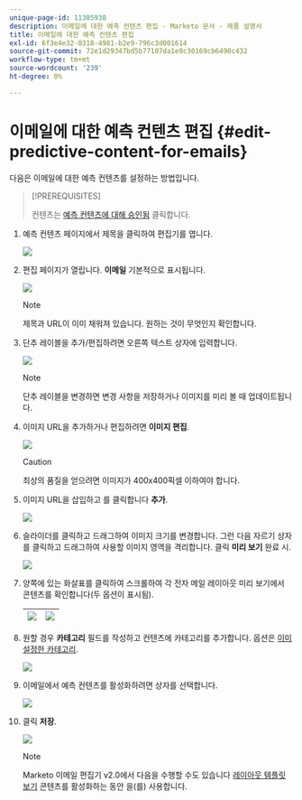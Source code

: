 ```yaml
---
unique-page-id: 11385938
description: 이메일에 대한 예측 컨텐츠 편집 - Marketo 문서 - 제품 설명서
title: 이메일에 대한 예측 컨텐츠 편집
exl-id: 6f3e4e32-0318-4981-b2e9-796c3d001614
source-git-commit: 72e1d29347bd5b77107da1e9c30169cb6490c432
workflow-type: tm+mt
source-wordcount: '239'
ht-degree: 0%

---
```


# 이메일에 대한 예측 컨텐츠 편집 {#edit-predictive-content-for-emails}

다음은 이메일에 대한 예측 컨텐츠를 설정하는 방법입니다.

>[!PREREQUISITES]
>
>컨텐츠는 [예측 컨텐츠에 대해 승인됨](/help/marketo/product-docs/predictive-content/working-with-all-content/approve-a-title-for-predictive-content.md) 클릭합니다.

1. 예측 컨텐츠 페이지에서 제목을 클릭하여 편집기를 엽니다.

   ![](assets/image2017-10-3-9-3a30-3a25.png)

1. 편집 페이지가 열립니다. **이메일** 기본적으로 표시됩니다.

   ![](assets/image2017-10-3-9-3a31-3a18.png)

   >[!NOTE]
   >
   >제목과 URL이 이미 채워져 있습니다. 원하는 것이 무엇인지 확인합니다.

1. 단추 레이블을 추가/편집하려면 오른쪽 텍스트 상자에 입력합니다.

   ![](assets/image2017-10-3-9-3a32-3a18.png)

   >[!NOTE]
   >
   >단추 레이블을 변경하면 변경 사항을 저장하거나 이미지를 미리 볼 때 업데이트됩니다.

1. 이미지 URL을 추가하거나 편집하려면 **이미지 편집**.

   ![](assets/image2017-10-3-9-3a33-3a11.png)

   >[!CAUTION]
   >
   >최상의 품질을 얻으려면 이미지가 400x400픽셀 이하여야 합니다.

1. 이미지 URL을 삽입하고 를 클릭합니다 **추가**.

   ![](assets/five.png)

1. 슬라이더를 클릭하고 드래그하여 이미지 크기를 변경합니다. 그런 다음 자르기 상자를 클릭하고 드래그하여 사용할 이미지 영역을 격리합니다. 클릭 **미리 보기** 완료 시.

   ![](assets/six.png)

1. 양쪽에 있는 화살표를 클릭하여 스크롤하여 각 전자 메일 레이아웃 미리 보기에서 콘텐츠를 확인합니다(두 옵션이 표시됨).

   | ![](assets/sevena.png) | ![](assets/sevenb.png) |
   |---|---|

1. 원할 경우 **카테고리** 필드를 작성하고 컨텐츠에 카테고리를 추가합니다. 옵션은 [이미 설정한 카테고리](/help/marketo/product-docs/predictive-content/getting-started/set-up-categories.md).

   ![](assets/eight.png)

1. 이메일에서 예측 컨텐츠를 활성화하려면 상자를 선택합니다.

   ![](assets/nine.png)

1. 클릭 **저장**.

   ![](assets/save.png)

   >[!NOTE]
   >
   >Marketo 이메일 편집기 v2.0에서 다음을 수행할 수도 있습니다 [레이아웃 템플릿 보기](/help/marketo/product-docs/predictive-content/enabling-predictive-content/enable-predictive-content-in-emails.md) 콘텐츠를 활성화하는 동안 을(를) 사용합니다.
